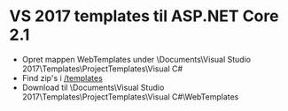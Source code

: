 # VS 2017 templates til ASP.NET Core 2.1

- Opret mappen WebTemplates under \Documents\Visual Studio 2017\Templates\ProjectTemplates\Visual C#
- Find zip's i [/templates](/templates)
- Download til \Documents\Visual Studio 2017\Templates\ProjectTemplates\Visual C#\WebTemplates
